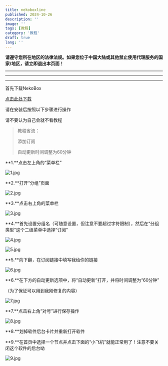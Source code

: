 ```yaml
---
title: nekoboxline
published: 2024-10-26
description: ''
image: ''
tags: [教程]
category: '教程'
draft: true 
lang: ''
---
```


**请遵守您所在地区的法律法规。如果您位于中国大陆或其他禁止使用代理服务的国家/地区，请立即退出本页面！**

------

------

------





首先下载NekoBox

[点击此处下载](https://ghp.ci/https://github.com/MatsuriDayo/NekoBoxForAndroid/releases/download/1.3.2/NB4A-1.3.2-arm64-v8a.apk)

请在安装后按照以下步骤进行操作

请不要认为自己会就不看教程

> 教程省流：
>
> 添加订阅
>
> 自动更新时间调整为60分钟



**1.**点击左上角的“菜单栏”

![1.jpg](./1.jpg)

**2.**打开“分组”页面

![2.jpg](./2.jpg)

**3.**点击右上角的菜单栏

![3.jpg](./3.jpg)

**4.**首先设置分组名（可随意设置，但注意不要超过字符限制），然后在“分组类型”这个二级菜单中选择“订阅”

![4.jpg](./4.jpg)

![5.jpg](./5.jpg)

**5.**向下翻，在订阅链接中填写我给你的链接

![6.jpg](./6.jpg)

**6.**在下方的自动更新选项中，将“自动更新”打开，并将时间调整为“60分钟”

（为了保证可以用到我刚修复的内容）

![7.jpg](./7.jpg)

**7.**点击右上角“对号”进行保存操作

![8.jpg](./8.jpg)

**8.**划掉软件后台卡片并重新打开软件

**9.**在首页中选择一个节点并点击下面的“小飞机”就能正常用了！注意不要关闭这个软件的后台呦

![9.jpg](./9.jpg)